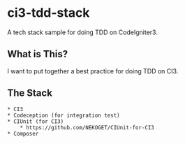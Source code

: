# ci3-tdd-stack
A tech stack sample for doing TDD on  CodeIgniter3.

## What is This?
I want to put together a best practice for doing TDD on CI3. 

## The Stack
	* CI3
	* Codeception (for integration test)
	* CIUnit (for CI3)
		* https://github.com/NEKOGET/CIUnit-for-CI3
	* Composer



